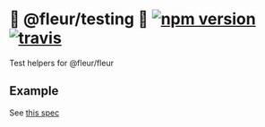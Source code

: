 # 🌼 @fleur/testing 🌼 [![npm version](https://badge.fury.io/js/%40fleur%2Ftesting.svg)](https://www.npmjs.com/package/@fleur/testing) [![travis](https://travis-ci.org/ra-gg/fleur.svg?branch=master)](https://travis-ci.org/ra-gg/fleur)

Test helpers for @fleur/fleur

## Example

See [this spec](https://github.com/ra-gg/fleur/blob/master/packages/testing/src/mockOperationContext.spec.ts)

